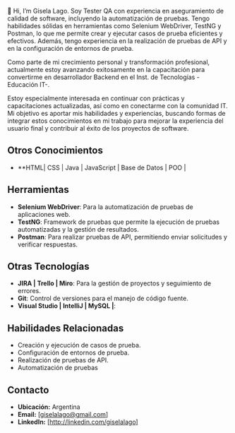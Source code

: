  👋 Hi, I’m Gisela Lago.
 Soy Tester QA con experiencia en aseguramiento de calidad de software, incluyendo la automatización de pruebas. Tengo habilidades sólidas en herramientas como Selenium WebDriver, TestNG y Postman, lo que me permite crear y ejecutar casos de prueba eficientes y efectivos.
Además, tengo experiencia en la realización de pruebas de API y en la configuración de entornos de prueba.

Como parte de mi crecimiento personal y transformación profesional, actualmente estoy avanzando exitosamente en la capacitación para convertirme en desarrollador Backend en el Inst. de Tecnologías -Educación IT-.

Estoy especialmente interesada en continuar con prácticas y capacitaciones actualizadas, así como en conectarme con la comunidad IT. Mi objetivo es aportar mis habilidades y experiencias, buscando formas de integrar estos conocimientos en mi trabajo para mejorar la experiencia del usuario final y contribuir al éxito de los proyectos de software.

## Otros Conocimientos

- **HTML| CSS | Java | JavaScript | Base de Datos | POO | 


## Herramientas

- **Selenium WebDriver**: Para la automatización de pruebas de aplicaciones web.
- **TestNG**: Framework de pruebas que permite la ejecución de pruebas automatizadas y la gestión de resultados.
- **Postman**: Para realizar pruebas de API, permitiendo enviar solicitudes y verificar respuestas.

## Otras Tecnologías

- **JIRA | Trello | Miro**: Para la gestión de proyectos y seguimiento de errores.
- **Git**: Control de versiones para el manejo de código fuente.
- **Visual Studio | IntelliJ | MySQL |**: 

## Habilidades Relacionadas

- Creación y ejecución de casos de prueba.
- Configuración de entornos de prueba.
- Realización de pruebas de API.
- Automatización de pruebas


## Contacto

- **Ubicación:** Argentina
- **Email:** [giselalago@gmail.com]
- **LinkedIn:** [http://linkedin.com/giselalago]
